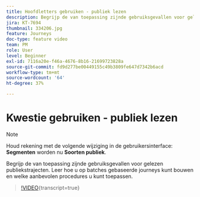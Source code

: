 ```yaml
---
title: Hoofdletters gebruiken - publiek lezen
description: Begrijp de van toepassing zijnde gebruiksgevallen voor gelezen publiekstrajecten. Leer hoe u op batches gebaseerde journeys kunt bouwen en welke aanbevolen procedures u kunt toepassen.
jira: KT-7694
thumbnail: 334206.jpg
feature: Journeys
doc-type: feature video
team: PM
role: User
level: Beginner
exl-id: 7116a20e-f46a-4676-8b16-21699723828a
source-git-commit: fd9d277be00449155c49b3809fe647d7342b6acd
workflow-type: tm+mt
source-wordcount: '64'
ht-degree: 37%

---
```


# Kwestie gebruiken - publiek lezen

>[!NOTE]
>Houd rekening met de volgende wijziging in de gebruikersinterface: **Segmenten** worden nu **Soorten publiek**.

Begrijp de van toepassing zijnde gebruiksgevallen voor gelezen publiekstrajecten. Leer hoe u op batches gebaseerde journeys kunt bouwen en welke aanbevolen procedures u kunt toepassen.

>[!VIDEO](https://video.tv.adobe.com/v/334206?quality=12&learn=on){transcript=true}
